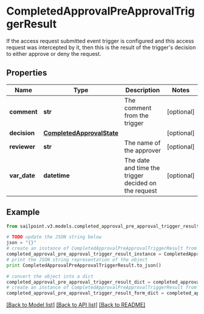 # CompletedApprovalPreApprovalTriggerResult

If the access request submitted event trigger is configured and this access request was intercepted by it, then this is the result of the trigger's decision to either approve or deny the request.

## Properties

Name | Type | Description | Notes
------------ | ------------- | ------------- | -------------
**comment** | **str** | The comment from the trigger | [optional] 
**decision** | [**CompletedApprovalState**](CompletedApprovalState.md) |  | [optional] 
**reviewer** | **str** | The name of the approver | [optional] 
**var_date** | **datetime** | The date and time the trigger decided on the request | [optional] 

## Example

```python
from sailpoint.v3.models.completed_approval_pre_approval_trigger_result import CompletedApprovalPreApprovalTriggerResult

# TODO update the JSON string below
json = "{}"
# create an instance of CompletedApprovalPreApprovalTriggerResult from a JSON string
completed_approval_pre_approval_trigger_result_instance = CompletedApprovalPreApprovalTriggerResult.from_json(json)
# print the JSON string representation of the object
print CompletedApprovalPreApprovalTriggerResult.to_json()

# convert the object into a dict
completed_approval_pre_approval_trigger_result_dict = completed_approval_pre_approval_trigger_result_instance.to_dict()
# create an instance of CompletedApprovalPreApprovalTriggerResult from a dict
completed_approval_pre_approval_trigger_result_form_dict = completed_approval_pre_approval_trigger_result.from_dict(completed_approval_pre_approval_trigger_result_dict)
```
[[Back to Model list]](../README.md#documentation-for-models) [[Back to API list]](../README.md#documentation-for-api-endpoints) [[Back to README]](../README.md)


